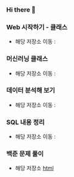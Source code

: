 ### Hi there 👋

### Web 시작하기 - 클래스
* 해당 저장소 이동 : 

### 머신러닝 클래스
* 해당 저장소 이동 : 

### 데이터 분석해 보기
* 해당 저장소 이동 : 

### SQL 내용 정리
* 해당 저장소 이동 : 

### 백준 문제 풀이
* 해당 저장소 [html](https://github.com/P-C-Space/Baekjoon)

<!--
**P-C-Space/P-C-Space** is a ✨ _special_ ✨ repository because its `README.md` (this file) appears on your GitHub profile.

Here are some ideas to get you started:

- 🔭 I’m currently working on ...
- 🌱 I’m currently learning ...
- 👯 I’m looking to collaborate on ...
- 🤔 I’m looking for help with ...
- 💬 Ask me about ...
- 📫 How to reach me: ...
- 😄 Pronouns: ...
- ⚡ Fun fact: ...
-->
